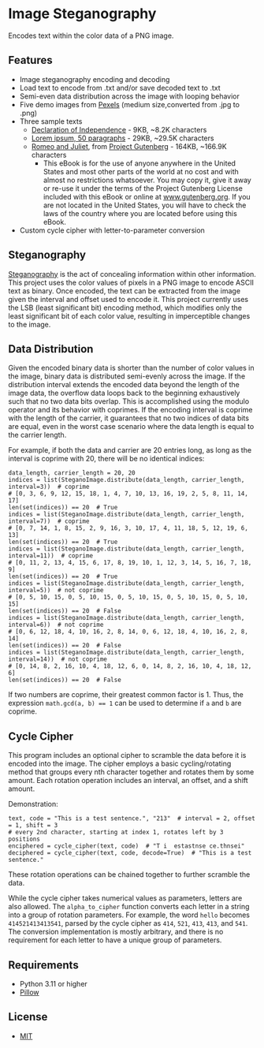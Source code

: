 # Image Steganography
Encodes text within the color data of a PNG image.

## Features
- Image steganography encoding and decoding
- Load text to encode from .txt and/or save decoded text to .txt
- Semi-even data distribution across the image with looping behavior
- Five demo images from [Pexels](https://www.pexels.com/) (medium size,converted from .jpg to .png)
- Three sample texts
    - [Declaration of Independence](https://www.archives.gov/founding-docs/declaration-transcript) - 9KB, ~8.2K characters
    - [Lorem ipsum, 50 paragraphs](https://www.lipsum.com/) - 29KB, ~29.5K characters
    - [Romeo and Juliet](https://www.gutenberg.org/ebooks/1513), from [Project Gutenberg](https://www.gutenberg.org/policy/license.html) - 164KB, ~166.9K characters
        - This eBook is for the use of anyone anywhere in the United States and most other parts of the world at no cost and with almost no restrictions whatsoever. You may copy it, give it away or re-use it under the terms of the Project Gutenberg License included with this eBook or online at www.gutenberg.org. If you are not located in the United States, you will have to check the laws of the country where you are located before using this eBook.
- Custom cycle cipher with letter-to-parameter conversion

## Steganography

[Steganography](https://en.wikipedia.org/wiki/Steganography) is the act of concealing information within other information. This project uses the color values of pixels in a PNG image to encode ASCII text as binary. Once encoded, the text can be extracted from the image given the interval and offset used to encode it. This project currently uses the LSB (least significant bit) encoding method, which modifies only the least significant bit of each color value, resulting in imperceptible changes to the image.

## Data Distribution

Given the encoded binary data is shorter than the number of color values in the image, binary data is distributed semi-evenly across the image. If the distribution interval extends the encoded data beyond the length of the image data, the overflow data loops back to the beginning exhaustively such that no two data bits overlap. This is accomplished using the modulo operator and its behavior with coprimes. If the encoding interval is coprime with the length of the carrier, it guarantees that no two indices of data bits are equal, even in the worst case scenario where the data length is equal to the carrier length.

For example, if both the data and carrier are 20 entries long, as long as the interval is coprime with 20, there will be no identical indices:

```
data_length, carrier_length = 20, 20
indices = list(SteganoImage.distribute(data_length, carrier_length, interval=3))  # coprime
# [0, 3, 6, 9, 12, 15, 18, 1, 4, 7, 10, 13, 16, 19, 2, 5, 8, 11, 14, 17]
len(set(indices)) == 20  # True
indices = list(SteganoImage.distribute(data_length, carrier_length, interval=7))  # coprime
# [0, 7, 14, 1, 8, 15, 2, 9, 16, 3, 10, 17, 4, 11, 18, 5, 12, 19, 6, 13]
len(set(indices)) == 20  # True
indices = list(SteganoImage.distribute(data_length, carrier_length, interval=11))  # coprime
# [0, 11, 2, 13, 4, 15, 6, 17, 8, 19, 10, 1, 12, 3, 14, 5, 16, 7, 18, 9]
len(set(indices)) == 20  # True
indices = list(SteganoImage.distribute(data_length, carrier_length, interval=5))  # not coprime
# [0, 5, 10, 15, 0, 5, 10, 15, 0, 5, 10, 15, 0, 5, 10, 15, 0, 5, 10, 15]
len(set(indices)) == 20  # False
indices = list(SteganoImage.distribute(data_length, carrier_length, interval=6))  # not coprime
# [0, 6, 12, 18, 4, 10, 16, 2, 8, 14, 0, 6, 12, 18, 4, 10, 16, 2, 8, 14]
len(set(indices)) == 20  # False
indices = list(SteganoImage.distribute(data_length, carrier_length, interval=14))  # not coprime
# [0, 14, 8, 2, 16, 10, 4, 18, 12, 6, 0, 14, 8, 2, 16, 10, 4, 18, 12, 6]
len(set(indices)) == 20  # False
```

If two numbers are coprime, their greatest common factor is 1. Thus, the expression `math.gcd(a, b) == 1` can be used to determine if `a` and `b` are coprime.

## Cycle Cipher

This program includes an optional cipher to scramble the data before it is encoded into the image. The cipher employs a basic cycling/rotating method that groups every nth character together and rotates them by some amount. Each rotation operation includes an interval, an offset, and a shift amount.

Demonstration:

```
text, code = "This is a test sentence.", "213"  # interval = 2, offset = 1, shift = 3
# every 2nd character, starting at index 1, rotates left by 3 positions
enciphered = cycle_cipher(text, code)  # "T i  estastnse ce.thnsei"
deciphered = cycle_cipher(text, code, decode=True)  # "This is a test sentence."
```

These rotation operations can be chained together to further scramble the data.

While the cycle cipher takes numerical values as parameters, letters are also allowed. The `alpha_to_cipher` function converts each letter in a string into a group of rotation parameters. For example, the word `hello` becomes `414521413413541`, parsed by the cycle cipher as `414`, `521`, `413`, `413`, and `541`. The conversion implementation is mostly arbitrary, and there is no requirement for each letter to have a unique group of parameters.

## Requirements
- Python 3.11 or higher
- [Pillow](https://pypi.org/project/Pillow/)
## License
- [MIT](LICENSE)